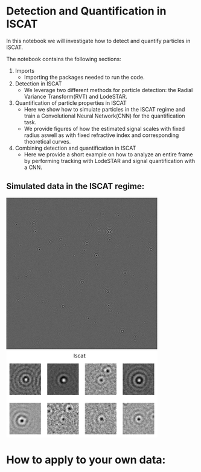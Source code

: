 # Detection and Quantification in ISCAT

In this notebook we will investigate how to detect and quantify particles in ISCAT. 

The notebook contains the following sections:

1. Imports 
    - Importing the packages needed to run the code.
2. Detection in ISCAT
    - We leverage two different methods for particle detection: the Radial Variance Transform(RVT) and LodeSTAR.
3. Quantification of particle properties in ISCAT
    - Here we show how to simulate particles in the ISCAT regime and train a Convolutional Neural Network(CNN) for the quantification task.
    - We provide figures of how the estimated signal scales with fixed radius aswell as with fixed refractive index and corresponding theoretical curves.
4. Combining detection and quantification in ISCAT
    - Here we provide a short example on how to analyze an entire frame by performing tracking with LodeSTAR and signal quantification with a CNN.


## Simulated data in the ISCAT regime:

<p float="left">
  <img src="assets/iscat_frame.png" alt="ISCAT frame" width="400" />
  <img src="assets/iscat_rois.png" alt="ISCAT ROIs" width="400"/>
</p>


# How to apply to your own data: